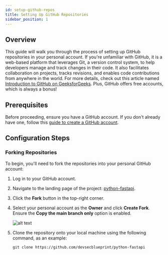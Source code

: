```yaml
---
id: setup-github-repos
title: Setting Up GitHub Repositories
sidebar_position: 1
---
```


## Overview

This guide will walk you through the process of setting up GitHub repositories in your personal account. If you're unfamiliar with GitHub, it is a web-based platform that leverages Git, a version control system, to help developers manage and track changes in their code. It also facilitates collaboration on projects, tracks revisions, and enables code contributions from anywhere in the world. For more details, check out this article named [Introduction to GitHub on GeeksforGeeks](https://www.geeksforgeeks.org/introduction-to-github/). Plus, GitHub offers free accounts, which is always a bonus!

## Prerequisites

Before proceeding, ensure you have a GitHub account. If you don't already have one, follow this [guide to create a GitHub account](https://docs.github.com/en/get-started/start-your-journey/creating-an-account-on-github).

## Configuration Steps

### Forking Repositories

To begin, you'll need to fork the repositories into your personal GitHub account:

1. Log in to your GitHub account.
2. Navigate to the landing page of the project: [python-fastapi](https://github.com/devsecblueprint/python-fastapi).
3. Click the **Fork** button in the top-right corner.
4. Select your personal account as the **Owner** and click **Create Fork**. Ensure the **Copy the main branch only** option is enabled.

   ![alt text](/img/projects/devsecops-pipeline-gha/setup/forking-github-repo.png)

5. Clone the repository onto your local machine using the following command, as an example:

   ```text
   git clone https://github.com/devsecblueprint/python-fastapi
   ```
